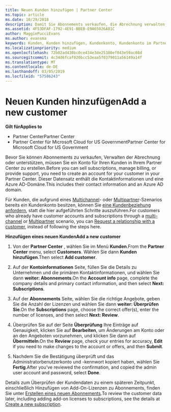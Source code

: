 ```yaml
---
title: Neuen Kunden hinzufügen | Partner Center
ms.topic: article
ms.date: 10/29/2018
description: Damit Sie Abonnements verkaufen, die Abrechnung verwalten oder Support bereitstellen können, müssen Sie einen Datensatz für den Kunden in Partner Center erstellen. Dieser Datensatz enthält die Kontaktinformationen und eine Azure AD-Domäne.
ms.assetid: 4F53DFAF-1792-4E91-BBEB-E9A65026A81C
author: MaggiePucciEvans
ms.author: evansma
keywords: Kunden, Kunden hinzufügen, Kundenkonto, Kundenkonto im Partner Center, Hinzufügen von Kunden, Kundenkonto erstellen
ms.localizationpriority: medium
ms.openlocfilehash: 72b02ad430bc0ce434e3de25380ef043e59ac08d
ms.sourcegitcommit: 4c34d6fcaf020bcc53eaa5f0379011a56149a14f
ms.translationtype: MT
ms.contentlocale: de-DE
ms.lasthandoff: 03/05/2019
ms.locfileid: "57586243"
---
```

# <a name="add-a-new-customer"></a><span data-ttu-id="197ba-105">Neuen Kunden hinzufügen</span><span class="sxs-lookup"><span data-stu-id="197ba-105">Add a new customer</span></span>

<span data-ttu-id="197ba-106">**Gilt für**</span><span class="sxs-lookup"><span data-stu-id="197ba-106">**Applies to**</span></span>

-  <span data-ttu-id="197ba-107">Partner Center</span><span class="sxs-lookup"><span data-stu-id="197ba-107">Partner Center</span></span>
-  <span data-ttu-id="197ba-108">Partner Center für Microsoft Cloud for US Government</span><span class="sxs-lookup"><span data-stu-id="197ba-108">Partner Center for Microsoft Cloud for US Government</span></span>



<span data-ttu-id="197ba-109">Bevor Sie können Abonnements zu verkaufen, Verwalten der Abrechnung oder unterstützen, müssen Sie ein Konto für Ihren Kunden in Ihrem Partner Center zu erstellen.</span><span class="sxs-lookup"><span data-stu-id="197ba-109">Before you can sell subscriptions, manage billing, or provide support, you need to create an account for your customer in your Partner  Center.</span></span> <span data-ttu-id="197ba-110">Dieser Datensatz enthält die Kontaktinformationen und eine Azure AD-Domäne.</span><span class="sxs-lookup"><span data-stu-id="197ba-110">This includes their contact information and an Azure AD domain.</span></span>

<span data-ttu-id="197ba-111">Für Kunden, die aufgrund eines [Multichannel](multichannel.md)- oder [Multipartner](multipartner.md)-Szenarios bereits ein Kundenkonto besitzen, können Sie [eine Kundenbeziehung anfordern](request-a-relationship-with-a-customer.md), statt die hier aufgeführten Schritte auszuführen.</span><span class="sxs-lookup"><span data-stu-id="197ba-111">For customers who already have customer accounts and subscriptions through a [multi-channel](multichannel.md) or [Multipartner](multipartner.md) scenario, you can [Request a relationship with a customer](request-a-relationship-with-a-customer.md), instead of following the steps here.</span></span>

<span data-ttu-id="197ba-112">**Hinzufügen eines neuen Kunden**</span><span class="sxs-lookup"><span data-stu-id="197ba-112">**Add a new customer**</span></span>

1.  <span data-ttu-id="197ba-113">Von der **Partner Center** , wählen Sie im Menü **Kunden**.</span><span class="sxs-lookup"><span data-stu-id="197ba-113">From the **Partner Center** menu, select **Customers**.</span></span> <span data-ttu-id="197ba-114">Wählen Sie dann **Kunden hinzufügen**.</span><span class="sxs-lookup"><span data-stu-id="197ba-114">Then select **Add customer**.</span></span>

2.  <span data-ttu-id="197ba-115">Auf der **Kontoinformationen** Seite, füllen Sie die Details zu Unternehmen und die primären Kontaktinformationen, und wählen Sie dann **weiter: Abonnements**.</span><span class="sxs-lookup"><span data-stu-id="197ba-115">On the **Account info** page, complete the company details and primary contact information, and then select **Next: Subscriptions**.</span></span>

3.  <span data-ttu-id="197ba-116">Auf der **Abonnements** Seite, wählen Sie die richtige Angebote, geben Sie die Anzahl der Lizenzen und wählen Sie dann **weiter: Überprüfen Sie**.</span><span class="sxs-lookup"><span data-stu-id="197ba-116">On the **Subscriptions** page, choose the correct offer(s), enter the number of licenses, and then select **Next: Review**.</span></span>

4.  <span data-ttu-id="197ba-117">Überprüfen Sie auf der Seite **Überprüfung** Ihre Einträge auf Genauigkeit, klicken Sie auf **Bearbeiten**, um Änderungen am Konto oder an den Angeboten vorzunehmen, und klicken Sie dann auf **Übermitteln**.</span><span class="sxs-lookup"><span data-stu-id="197ba-117">On the **Review** page, check your entries for accuracy, **Edit** if you need to make changes to the account or offers, and then **Submit**.</span></span>

5.  <span data-ttu-id="197ba-118">Nachdem Sie die Bestätigung überprüft und das Administratorbenutzerkonto und -kennwort kopiert haben, wählen Sie **Fertig**.</span><span class="sxs-lookup"><span data-stu-id="197ba-118">After you’ve reviewed the confirmation, and copied the admin user account and password, select **Done**.</span></span>

<span data-ttu-id="197ba-119">Details zum Überprüfen der Kundendaten zu einem späteren Zeitpunkt, einschließlich Hinzufügen von Add-On-Lizenzen zu Abonnements, finden Sie unter [Erstellen eines neuen Abonnements](create-a-new-subscription.md).</span><span class="sxs-lookup"><span data-stu-id="197ba-119">To review the customer data later, including adding add-on licenses to subscriptions, see the details at [Create a new subscription](create-a-new-subscription.md).</span></span>

 

 



